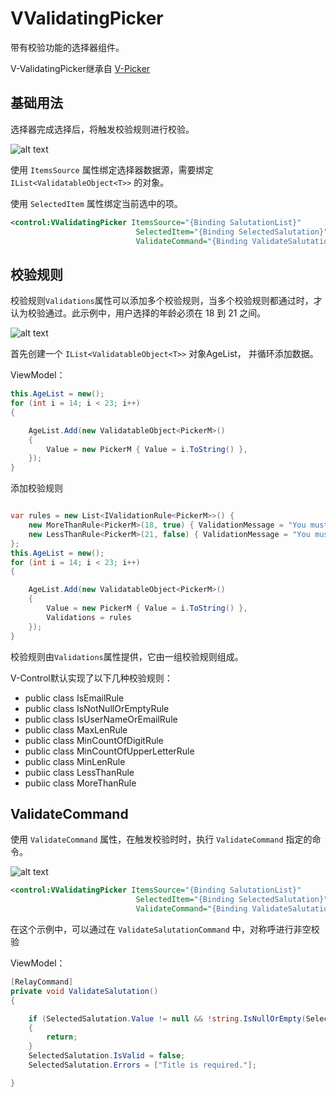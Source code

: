 # VValidatingPicker

带有校验功能的选择器组件。

V-ValidatingPicker继承自 [V-Picker](v-picker.md)



## 基础用法

选择器完成选择后，将触发校验规则进行校验。

![alt text](assets/image-101.png)

使用 `ItemsSource` 属性绑定选择器数据源，需要绑定 `IList<ValidatableObject<T>>` 的对象。

使用 `SelectedItem` 属性绑定当前选中的项。


```xml
<control:VValidatingPicker ItemsSource="{Binding SalutationList}"
                            SelectedItem="{Binding SelectedSalutation}"
                            ValidateCommand="{Binding ValidateSalutationCommand}"></control:VValidatingPicker>
```


## 校验规则

校验规则`Validations`属性可以添加多个校验规则，当多个校验规则都通过时，才认为校验通过。此示例中，用户选择的年龄必须在 18 到 21 之间。

![alt text](assets/recording-29.gif)




首先创建一个 `IList<ValidatableObject<T>>` 对象AgeList， 并循环添加数据。

ViewModel：

```csharp
this.AgeList = new();
for (int i = 14; i < 23; i++)
{

    AgeList.Add(new ValidatableObject<PickerM>()
    {
        Value = new PickerM { Value = i.ToString() },
    });
}
```

添加校验规则

```csharp

var rules = new List<IValidationRule<PickerM>>() {
    new MoreThanRule<PickerM>(18, true) { ValidationMessage = "You must be over 18 years old" },
    new LessThanRule<PickerM>(21, false) { ValidationMessage = "You must be under 21 years old" }
};
this.AgeList = new();
for (int i = 14; i < 23; i++)
{

    AgeList.Add(new ValidatableObject<PickerM>()
    {
        Value = new PickerM { Value = i.ToString() },
        Validations = rules
    });
}

```

校验规则由`Validations`属性提供，它由一组校验规则组成。

V-Control默认实现了以下几种校验规则：

* public class IsEmailRule<T> 			
* public class IsNotNullOrEmptyRule<T> 				
* public class IsUserNameOrEmailRule<T> 				
* public class MaxLenRule<T> 		
* public class MinCountOfDigitRule<T>				
* public class MinCountOfUpperLetterRule<T>	
* public class MinLenRule<T> 
* pubiic class LessThanRule<T>	
* pubiic class MoreThanRule<T>	







## ValidateCommand

使用 `ValidateCommand` 属性，在触发校验时时，执行 `ValidateCommand` 指定的命令。

![alt text](assets/recording-30.gif)


```xml
<control:VValidatingPicker ItemsSource="{Binding SalutationList}"
                            SelectedItem="{Binding SelectedSalutation}"
                            ValidateCommand="{Binding ValidateSalutationCommand}"></control:VValidatingPicker>

```

在这个示例中，可以通过在 `ValidateSalutationCommand` 中，对称呼进行非空校验

ViewModel：

```csharp
[RelayCommand]
private void ValidateSalutation()
{

    if (SelectedSalutation.Value != null && !string.IsNullOrEmpty(SelectedSalutation.Value.Id))
    {
        return;
    }
    SelectedSalutation.IsValid = false;
    SelectedSalutation.Errors = ["Title is required."];

}



```